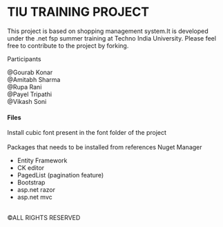 <h1 >TIU TRAINING PROJECT</h1> 
This project is based on shopping management system.It is developed under the .net fsp summer training at Techno India University.
Please feel free to contribute to the project by forking.

Participants<br/>

@Gourab Konar<br/>
@Amitabh Sharma<br/>
@Rupa Rani<br/>
@Payel Tripathi<br/>
@Vikash Soni<br/>
<h4>Files</h4>

Install cubic font present in the font folder of the project<br/><br/>
Packages that needs to be installed from references Nuget Manager
<ul>
<li>Entity Framework</li>
<li>CK editor</li>
<li>PagedList (pagination feature)</li>
<li>Bootstrap</li>
<li>asp.net razor</li>
<li>asp.net mvc</li>

</ul>
<br/>
©ALL RIGHTS RESERVED

